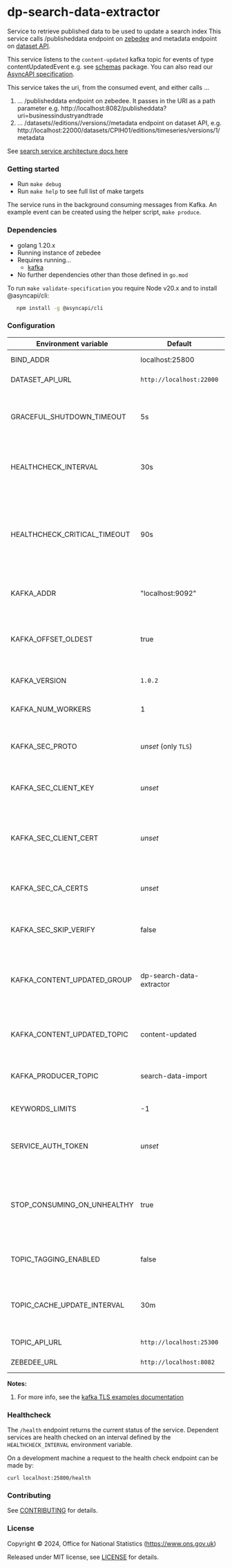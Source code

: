 dp-search-data-extractor
================

Service to retrieve published data to be used to update a search index
This service calls /publisheddata endpoint on [zebedee](https://github.com/ONSdigital/zebedee) and metadata endpoint
on [dataset API](https://github.com/ONSdigital/dp-dataset-api).

This service listens to the `content-updated` kafka topic for events of type contentUpdatedEvent e.g.
see [schemas](schema) package. You can also read our [AsyncAPI specification](specification.yml).

This service takes the uri, from the consumed event, and either calls ...

1. ... /publisheddata endpoint on zebedee. It passes in the URI as a path parameter e.g.
   http://localhost:8082/publisheddata?uri=businessindustryandtrade
1. ... /datasets/<id>/editions/<edition>/versions/<version>/metadata endpoint on dataset API, e.g.
   http://localhost:22000/datasets/CPIH01/editions/timeseries/versions/1/metadata

See [search service architecture docs here](https://github.com/ONSdigital/dp-search-api/tree/develop/architecture#search-service-architecture)

### Getting started

* Run `make debug`
* Run `make help` to see full list of make targets

The service runs in the background consuming messages from Kafka.
An example event can be created using the helper script, `make produce`.

### Dependencies

* golang 1.20.x
* Running instance of zebedee
* Requires running…
    * [kafka](https://github.com/ONSdigital/dp/blob/main/guides/INSTALLING.md#prerequisites)
* No further dependencies other than those defined in `go.mod`

To run `make validate-specification` you require Node v20.x and to install @asyncapi/cli:

```sh
   npm install -g @asyncapi/cli
```

### Configuration

| Environment variable         | Default                  | Description                                                                                                        
|------------------------------|--------------------------|--------------------------------------------------------------------------------------------------------------------
| BIND_ADDR                    | localhost:25800          | The host and port to bind to                                                                                       
| DATASET_API_URL              | `http://localhost:22000` | The URL for the DatasetAPI                                                                                         
| GRACEFUL_SHUTDOWN_TIMEOUT    | 5s                       | The graceful shutdown timeout in seconds (`time.Duration` format)                                                  
| HEALTHCHECK_INTERVAL         | 30s                      | Time between self-healthchecks (`time.Duration` format)                                                            
| HEALTHCHECK_CRITICAL_TIMEOUT | 90s                      | Time to wait until an unhealthy dependent propagates its state to make this app unhealthy (`time.Duration` format) 
| KAFKA_ADDR                   | "localhost:9092"         | The address of Kafka (accepts list)                                                                                
| KAFKA_OFFSET_OLDEST          | true                     | Start processing Kafka messages in order from the oldest in the queue                                              
| KAFKA_VERSION                | `1.0.2`                  | The version of Kafka                                                                                               
| KAFKA_NUM_WORKERS            | 1                        | The maximum number of parallel kafka consumers                                                                     
| KAFKA_SEC_PROTO              | _unset_   (only `TLS`)   | if set to `TLS`, kafka connections will use TLS                                                                    
| KAFKA_SEC_CLIENT_KEY         | _unset_                  | PEM [2] for the client key (optional, used for client auth) [[1]](#notes_1)                                        
| KAFKA_SEC_CLIENT_CERT        | _unset_                  | PEM [2] for the client certificate (optional, used for client auth) [[1]](#notes_1)                                
| KAFKA_SEC_CA_CERTS           | _unset_                  | PEM [2] of CA cert chain if using private CA for the server cert [[1]](#notes_1)                                   
| KAFKA_SEC_SKIP_VERIFY        | false                    | ignore server certificate issues if set to `true` [[1]](#notes_1)                                                  
| KAFKA_CONTENT_UPDATED_GROUP  | dp-search-data-extractor | The consumer group this application to consume content-updated messages                                            
| KAFKA_CONTENT_UPDATED_TOPIC  | content-updated          | The name of the topic to consume messages from                                                                     
| KAFKA_PRODUCER_TOPIC         | search-data-import       | The name of the topic to produce messages to                                                                       
| KEYWORDS_LIMITS              | -1                       | The keywords allowed, default no limit                                                                             
| SERVICE_AUTH_TOKEN           | _unset_                  | The service auth token for the dp-search-data-extractor                                                            
| STOP_CONSUMING_ON_UNHEALTHY  | true                     | Application stops consuming kafka messages if application is in unhealthy state                                    
| TOPIC_TAGGING_ENABLED        | false                    | Enable topics tagging using the topic cache                                                                        
| TOPIC_CACHE_UPDATE_INTERVAL  | 30m                      | The time interval to update topics cache (`time.Duration` format)                                                  
| TOPIC_API_URL                | `http://localhost:25300` | The URL for the Topic API                                                                                          
| ZEBEDEE_URL                  | `http://localhost:8082`  | The URL for the Zebedee                                                                                            

**Notes:**

1. <a name="notes_1">For more info, see
   the [kafka TLS examples documentation](https://github.com/ONSdigital/dp-kafka/tree/main/examples#tls)</a>

### Healthcheck

The `/health` endpoint returns the current status of the service. Dependent services are health checked on an interval
defined by the `HEALTHCHECK_INTERVAL` environment variable.

On a development machine a request to the health check endpoint can be made by:

`curl localhost:25800/health`

### Contributing

See [CONTRIBUTING](CONTRIBUTING.md) for details.

### License

Copyright © 2024, Office for National Statistics (https://www.ons.gov.uk)

Released under MIT license, see [LICENSE](LICENSE.md) for details.

